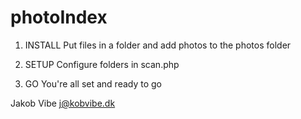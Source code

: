 # photoIndex

1. INSTALL
Put files in a folder and add photos to the photos folder

2. SETUP
Configure folders in scan.php

3. GO
You're all set and ready to go

Jakob Vibe
j@kobvibe.dk
